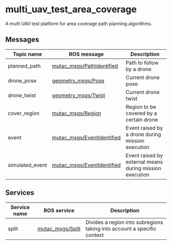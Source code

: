# multi_uav_test_area_coverage
A multi UAV test platform for area coverage path planning algorithms.

## Messages

| Topic name | ROS message | Description |
|----------|-------------|------|
| planned_path | [mutac_msgs/PathIdentified](https://github.com/cvar-upm/multi_uav_test_area_coverage/blob/main/mutac_msgs/msg/PathIdentified.msg) | Path to follow by a drone |
| drone_pose | [geometry_msgs/Pose](https://docs.ros.org/en/api/geometry_msgs/html/msg/Pose.html) | Current drone pose |
| drone_twist | [geometry_msgs/Twist](https://docs.ros.org/en/api/geometry_msgs/html/msg/Twist.html) | Current drone twist |
| cover_region | [mutac_msgs/Region](https://github.com/cvar-upm/multi_uav_test_area_coverage/blob/main/mutac_msgs/msg/Region.msg) | Region to be covered by a certain drone |
| event | [mutac_msgs/EventIdentified](https://github.com/cvar-upm/multi_uav_test_area_coverage/blob/main/mutac_msgs/msg/EventIdentified.msg) | Event raised by a drone during mission execution |
| simulated_event | [mutac_msgs/EventIdentified](https://github.com/cvar-upm/multi_uav_test_area_coverage/blob/main/mutac_msgs/msg/EventIdentified.msg) | Event raised by external means during mission execution | 


## Services
| Service name | ROS service | Description |
|----------|-------------|------|
| split | [mutac_msgs/Split](https://github.com/cvar-upm/multi_uav_test_area_coverage/blob/main/mutac_msgs/srv/Split.srv) | Divides a region into subregions taking into account a specific context |
